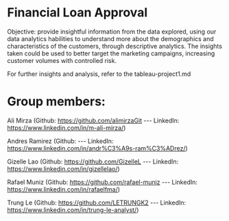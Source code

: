 # Financial Loan Approval
Objective: provide insightful information from the data explored, using our data analytics habilities to understand more about the demographics and characteristics of the customers, through descriptive analytics. The insights taken could be used to better target the marketing campaigns, increasing customer volumes with controlled risk.

For further insights and analysis, refer to the tableau-project1.md

# Group members:

Ali Mirza (Github: https://github.com/alimirzaGit --- LinkedIn: https://www.linkedin.com/in/m-ali-mirza/)

Andres Ramirez (Github:   --- LinkedIn: https://www.linkedin.com/in/andr%C3%A9s-ram%C3%ADrez/)

Gizelle Lao (Github: https://github.com/GizelleL  --- LinkedIn: https://www.linkedin.com/in/gizellelao/)

Rafael Muniz (Github: https://github.com/rafael-muniz  --- LinkedIn: https://www.linkedin.com/in/rafaelfma/)

Trung Le (Github: https://github.com/LETRUNGK2  --- LinkedIn: https://www.linkedin.com/in/trung-le-analyst/)
